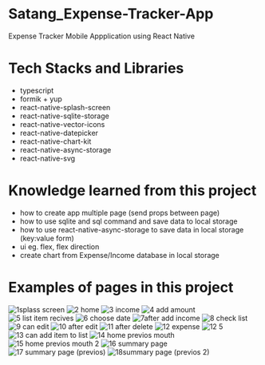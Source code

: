# Satang_Expense-Tracker-App

Expense Tracker Mobile Appplication using React Native

# Tech Stacks and Libraries

- typescript
- formik + yup
- react-native-splash-screen
- react-native-sqlite-storage
- react-native-vector-icons
- react-native-datepicker
- react-native-chart-kit
- react-native-async-storage
- react-native-svg

# Knowledge learned from this project

- how to create app multiple page (send props between page)
- how to use sqlite and sql command and save data to local storage
- how to use react-native-async-storage to save data in local storage (key:value form)
- ui eg. flex, flex direction
- create chart from Expense/Income database in local storage

# Examples of pages in this project

![1splass screen](https://github.com/bank20baht/Satang_Expense-Tracker-App/assets/89448778/3246b914-f2fb-4c81-81c8-d2b70c78d9d5)
![2 home](https://github.com/bank20baht/Satang_Expense-Tracker-App/assets/89448778/02be57bb-521f-41d5-8e27-591ca6b73593)
![3 income](https://github.com/bank20baht/Satang_Expense-Tracker-App/assets/89448778/c5253de6-8512-42c5-9046-8387a81d05b3)
![4 add amount](https://github.com/bank20baht/Satang_Expense-Tracker-App/assets/89448778/75799198-b7d1-4b90-b845-af217e39d2bb)
![5 list item recives](https://github.com/bank20baht/Satang_Expense-Tracker-App/assets/89448778/62a9a34f-150a-4b13-8f25-345e98a30fcd)
![6 choose date](https://github.com/bank20baht/Satang_Expense-Tracker-App/assets/89448778/976b326e-4243-417c-800b-fefc12ccd26d)
![7after add income](https://github.com/bank20baht/Satang_Expense-Tracker-App/assets/89448778/c7563a4a-1908-45e1-9eee-2ae83c512bde)
![8 check list](https://github.com/bank20baht/Satang_Expense-Tracker-App/assets/89448778/e968aa90-93fe-4b09-8265-efb33fd5cff4)
![9 can edit](https://github.com/bank20baht/Satang_Expense-Tracker-App/assets/89448778/4182f465-8a85-4248-bdf8-0b6027c64f5b)
![10 after edit](https://github.com/bank20baht/Satang_Expense-Tracker-App/assets/89448778/763cca52-5810-4fcc-88da-6c7d983c89b9)
![11 after delete](https://github.com/bank20baht/Satang_Expense-Tracker-App/assets/89448778/2f69783c-95e1-4f33-a501-7878c40fd906)
![12 expense](https://github.com/bank20baht/Satang_Expense-Tracker-App/assets/89448778/6df19c1c-293f-4ce0-88ca-44d5da51ca3a)
![12 5](https://github.com/bank20baht/Satang_Expense-Tracker-App/assets/89448778/ffe3a516-9596-4082-8169-affdcf979066)
![13 can add item to list](https://github.com/bank20baht/Satang_Expense-Tracker-App/assets/89448778/d1e484c3-b9b8-4f4d-b2ab-9654ddfad1db)
![14 home previos mouth](https://github.com/bank20baht/Satang_Expense-Tracker-App/assets/89448778/f8383cc9-fcb0-43ed-8177-f9b7ff55b16c)
![15 home previos mouth 2](https://github.com/bank20baht/Satang_Expense-Tracker-App/assets/89448778/355cb98e-18ee-4a5c-b3b4-74135891a634)
![16 summary page](https://github.com/bank20baht/Satang_Expense-Tracker-App/assets/89448778/537fc689-faf1-4cfd-a3ac-bd80b4a40e54)
![17 summary page (previos)](https://github.com/bank20baht/Satang_Expense-Tracker-App/assets/89448778/6a4593be-ac6f-4753-b96c-b9ea30840b05)
![18summary page (previos 2)](https://github.com/bank20baht/Satang_Expense-Tracker-App/assets/89448778/c5e4a4e7-7a81-440d-a97f-3f7c0171237f)
